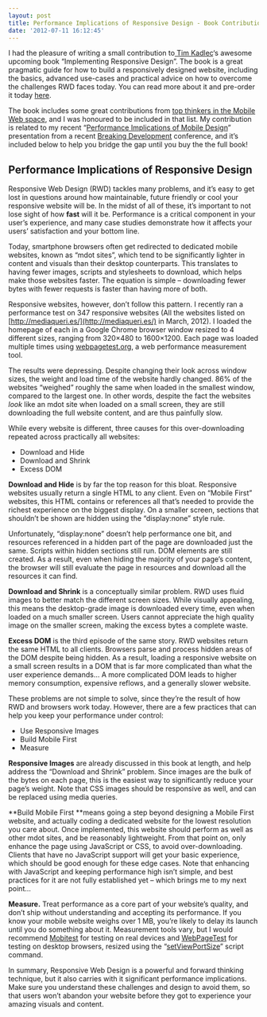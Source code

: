 ```yaml
---
layout: post
title: Performance Implications of Responsive Design - Book Contribution
date: '2012-07-11 16:12:45'
---
```



I had the pleasure of writing a small contribution to[ Tim Kadlec](http://timkadlec.com/)‘s awesome upcoming book “Implementing Responsive Design”. The book is a great pragmatic guide for how to build a responsively designed website, including the basics, advanced use-cases and practical advice on how to overcome the challenges RWD faces today. You can read more about it and pre-order it today [here](http://www.implementingresponsivedesign.com/).

The book includes some great contributions from [top thinkers in the Mobile Web space](http://www.implementingresponsivedesign.com/#contributions), and I was honoured to be included in that list. My contribution is related to my recent “[Performance Implications of Mobile Design](slideshare.net/guypod/performance-implications-of-mobile-design)” presentation from a recent [Breaking Development](http://bdconf.com/) conference, and it’s included below to help you bridge the gap until you buy the the full book!


## Performance Implications of Responsive Design

Responsive Web Design (RWD) tackles many problems, and it’s easy to get lost in questions around how maintainable, future friendly or cool your responsive website will be. In the midst of all of these, it’s important to not lose sight of how **fast** will it be. Performance is a critical component in your user’s experience, and many case studies demonstrate how it affects your users’ satisfaction and your bottom line.

Today, smartphone browsers often get redirected to dedicated mobile websites, known as “mdot sites”, which tend to be significantly lighter in content and visuals than their desktop counterparts. This translates to having fewer images, scripts and stylesheets to download, which helps make those websites faster. The equation is simple – downloading fewer bytes with fewer requests is faster than having more of both.

Responsive websites, however, don’t follow this pattern. I recently ran a performance test on 347 responsive websites (All the websites listed on [http://mediaqueri.es/](http://mediaqueri.es/) in March, 2012). I loaded the homepage of each in a Google Chrome browser window resized to 4 different sizes, ranging from 320×480 to 1600×1200. Each page was loaded multiple times using [webpagetest.org](http://www.webpagetest.org), a web performance measurement tool.

The results were depressing. Despite changing their look across window sizes, the weight and load time of the website hardly changed. 86% of the websites “weighed” roughly the same when loaded in the smallest window, compared to the largest one. In other words, despite the fact the websites *look* like an mdot site when loaded on a small screen, they are still downloading the full website content, and are thus painfully slow.

While every website is different, three causes for this over-downloading repeated across practically all websites:

- Download and Hide
- Download and Shrink
- Excess DOM

**Download and Hide** is by far the top reason for this bloat. Responsive websites usually return a single HTML to any client. Even on “Mobile First” websites, this HTML contains or references all that’s needed to provide the richest experience on the biggest display. On a smaller screen, sections that shouldn’t be shown are hidden using the “display:none” style rule.

Unfortunately, “display:none” doesn’t help performance one bit, and resources referenced in a hidden part of the page are downloaded just the same. Scripts within hidden sections still run. DOM elements are still created. As a result, even when hiding the majority of your page’s content, the browser will still evaluate the page in resources and download all the resources it can find.

**Download and Shrink** is a conceptually similar problem. RWD uses fluid images to better match the different screen sizes. While visually appealing, this means the desktop-grade image is downloaded every time, even when loaded on a much smaller screen. Users cannot appreciate the high quality image on the smaller screen, making the excess bytes a complete waste.

**Excess DOM** is the third episode of the same story. RWD websites return the same HTML to all clients. Browsers parse and process hidden areas of the DOM despite being hidden. As a result, loading a responsive website on a small screen results in a DOM that is far more complicated than what the user experience demands… A more complicated DOM leads to higher memory consumption, expensive reflows, and a generally slower website.

These problems are not simple to solve, since they’re the result of how RWD and browsers work today. However, there are a few practices that can help you keep your performance under control:

- Use Responsive Images
- Build Mobile First
- Measure

**Responsive Images** are already discussed in this book at length, and help address the “Download and Shrink” problem. Since images are the bulk of the bytes on each page, this is the easiest way to significantly reduce your page’s weight. Note that CSS images should be responsive as well, and can be replaced using media queries.

**Build Mobile First **means going a step beyond designing a Mobile First website, and actually coding a dedicated website for the lowest resolution you care about. Once implemented, this website should perform as well as other mdot sites, and be reasonably lightweight. From that point on, only enhance the page using JavaScript or CSS, to avoid over-downloading. Clients that have no JavaScript support will get your basic experience, which should be good enough for these edge cases. Note that enhancing with JavaScript and keeping performance high isn’t simple, and best practices for it are not fully established yet – which brings me to my next point…

**Measure.** Treat performance as a core part of your website’s quality, and don’t ship without understanding and accepting its performance. If you know your mobile website weighs over 1 MB, you’re likely to delay its launch until you do something about it. Measurement tools vary, but I would recommend [Mobitest](http://mobitest.akamai.com/) for testing on real devices and [WebPageTest](http://www.webpagetest.org/) for testing on desktop browsers, resized using the “[setViewPortSize](https://sites.google.com/a/webpagetest.org/docs/using-webpagetest/scripting#TOC-setViewportSize)” script command.

In summary, Responsive Web Design is a powerful and forward thinking technique, but it also carries with it significant performance implications. Make sure you understand these challenges and design to avoid them, so that users won’t abandon your website before they got to experience your amazing visuals and content.


